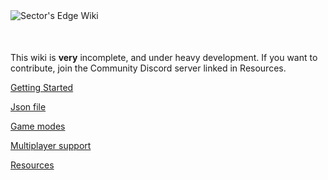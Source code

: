 <img src="/se-wiki-edit.png" alt="Sector's Edge Wiki"/>
<div style="justify-content: center; display: flex; margin-top:10px; font-size: 5px; margin-bottom: 40px">
</div>

This wiki is **very** incomplete, and under heavy development. If you want to contribute, join the Community Discord server linked in Resources.

[Getting Started](gettingstarted.md)

[Json file](json.md)

[Game modes](gamemodes.md)

[Multiplayer support](multiplayer.md)

[Resources](resources.md)